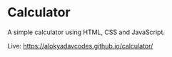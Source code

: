 # Calculator
A simple calculator using HTML, CSS and JavaScript.

Live: https://alokyadavcodes.github.io/calculator/
